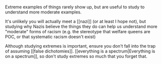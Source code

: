 Extreme examples of things rarely show up, but are useful to study to understand more moderate examples.

It's unlikely you will actually meet a [[nazi]] (or at least I hope not), but studying why Nazis believe the things they do can help us understand more "moderate" forms of racism (e.g. the stereotype that welfare queens are POC, or that systematic racism doesn't exist)

Although studying extremes is important, ensure you don't fall into the trap of assuming [[false dichotomies]]. [[everything is a spectrum|Everything is on a spectrum]], so don't study extremes so much that you forget that.
